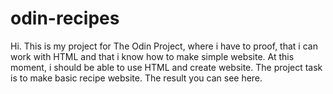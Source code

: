 # odin-recipes
Hi. This is my project for The Odin Project, where i have to proof, that i can work with HTML and that i know how to make simple website. At this moment, i should be able to use HTML and create website. The project task is to make basic recipe website. The result you can see here.